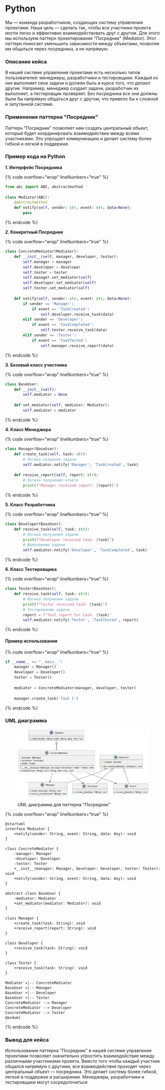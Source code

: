 # Python

Мы — команда разработчиков, создающих систему управления проектами. Наша цель — сделать так, чтобы все участники проекта могли легко и эффективно взаимодействовать друг с другом. Для этого мы используем паттерн проектирования "Посредник" (Mediator). Этот паттерн помогает уменьшить зависимости между объектами, позволяя им общаться через посредника, а не напрямую.

### Описание кейса

В нашей системе управления проектами есть несколько типов пользователей: менеджеры, разработчики и тестировщики. Каждый из них выполняет свои задачи и должен быть в курсе того, что делают другие. Например, менеджер создает задачи, разработчик их выполняет, а тестировщик проверяет. Без посредника все они должны были бы напрямую общаться друг с другом, что привело бы к сложной и запутанной системе.

### Применение паттерна "Посредник"

Паттерн "Посредник" позволяет нам создать центральный объект, который будет координировать взаимодействие между всеми участниками. Это упрощает коммуникацию и делает систему более гибкой и легкой в поддержке.

### Пример кода на Python

**1. Интерфейс Посредника**

{% code overflow="wrap" lineNumbers="true" %}
```python
from abc import ABC, abstractmethod

class Mediator(ABC):
    @abstractmethod
    def notify(self, sender: str, event: str, data=None):
        pass
```
{% endcode %}

**2. Конкретный Посредник**

{% code overflow="wrap" lineNumbers="true" %}
```python
class ConcreteMediator(Mediator):
    def __init__(self, manager, developer, tester):
        self.manager = manager
        self.developer = developer
        self.tester = tester
        self.manager.set_mediator(self)
        self.developer.set_mediator(self)
        self.tester.set_mediator(self)

    def notify(self, sender: str, event: str, data=None):
        if sender == 'Manager':
            if event == 'TaskCreated':
                self.developer.receive_task(data)
        elif sender == 'Developer':
            if event == 'TaskCompleted':
                self.tester.receive_task(data)
        elif sender == 'Tester':
            if event == 'TaskTested':
                self.manager.receive_report(data)
```
{% endcode %}

**3. Базовый класс участника**

{% code overflow="wrap" lineNumbers="true" %}
```python
class BaseUser:
    def __init__(self):
        self.mediator = None

    def set_mediator(self, mediator: Mediator):
        self.mediator = mediator
```
{% endcode %}

**4. Класс Менеджера**

{% code overflow="wrap" lineNumbers="true" %}
```python
class Manager(BaseUser):
    def create_task(self, task: str):
        # Логика создания задачи
        self.mediator.notify('Manager', 'TaskCreated', task)

    def receive_report(self, report: str):
        # Логика получения отчета
        print(f"Manager received report: {report}")
```
{% endcode %}

**5. Класс Разработчика**

{% code overflow="wrap" lineNumbers="true" %}
```python
class Developer(BaseUser):
    def receive_task(self, task: str):
        # Логика получения задачи
        print(f"Developer received task: {task}")
        # Выполнение задачи
        self.mediator.notify('Developer', 'TaskCompleted', task)
```
{% endcode %}

**6. Класс Тестировщика**

{% code overflow="wrap" lineNumbers="true" %}
```python
class Tester(BaseUser):
    def receive_task(self, task: str):
        # Логика получения задачи
        print(f"Tester received task: {task}")
        # Тестирование задачи
        report = f"Test report for task: {task}"
        self.mediator.notify('Tester', 'TaskTested', report)
```
{% endcode %}

#### Пример использования

{% code overflow="wrap" lineNumbers="true" %}
```python
if __name__ == "__main__":
    manager = Manager()
    developer = Developer()
    tester = Tester()

    mediator = ConcreteMediator(manager, developer, tester)

    manager.create_task('Task 1')
```
{% endcode %}

### UML диаграмма

<figure><img src="../../../../../.gitbook/assets/image (2) (1) (1).png" alt=""><figcaption><p>UML диаграмма для паттерна "Посредник"</p></figcaption></figure>

{% code overflow="wrap" lineNumbers="true" %}
```plantuml
@startuml
interface Mediator {
    +notify(sender: String, event: String, data: Any): void
}

class ConcreteMediator {
    -manager: Manager
    -developer: Developer
    -tester: Tester
    +__init__(manager: Manager, developer: Developer, tester: Tester): void
    +notify(sender: String, event: String, data: Any): void
}

abstract class BaseUser {
    -mediator: Mediator
    +set_mediator(mediator: Mediator): void
}

class Manager {
    +create_task(task: String): void
    +receive_report(report: String): void
}

class Developer {
    +receive_task(task: String): void
}

class Tester {
    +receive_task(task: String): void
}

Mediator <|-- ConcreteMediator
BaseUser <|-- Manager
BaseUser <|-- Developer
BaseUser <|-- Tester
ConcreteMediator --> Manager
ConcreteMediator --> Developer
ConcreteMediator --> Tester
@enduml
```
{% endcode %}

### Вывод для кейса

Использование паттерна "Посредник" в нашей системе управления проектами позволяет значительно упростить взаимодействие между различными участниками проекта. Вместо того чтобы каждый участник общался напрямую с другими, все взаимодействия проходят через центральный объект — посредника. Это делает систему более гибкой, легкой в поддержке и расширении. Менеджеры, разработчики и тестировщики могут сосредоточиться

